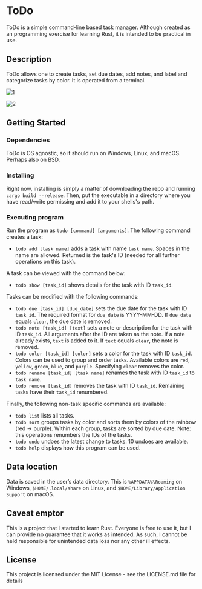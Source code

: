 # ToDo

ToDo is a simple command-line based task manager. Although created as an programming exercise for learning Rust, it is intended to be practical in use.

## Description

ToDo allows one to create tasks, set due dates, add notes, and label and categorize tasks by color. It is operated from a terminal.

![1](https://github.com/user-attachments/assets/58e0b3ec-e98f-4acd-8a12-a8a644dca4e1)

![2](https://github.com/user-attachments/assets/82c7342f-3196-4c33-b86d-de7333d01e55)

## Getting Started

### Dependencies

ToDo is OS agnostic, so it should run on Windows, Linux, and macOS. Perhaps also on BSD. 

### Installing

Right now, installing is simply a matter of downloading the repo and running `cargo build --release`. Then, put the executable in a directory where you have read/write permissing and add it to your shells's path.

### Executing program

Run the program as `todo [command] [arguments]`. The following command creates a task:

* `todo add [task name]` adds a task with name `task name`. Spaces in the name are allowed. Returned is the task's ID (needed for all further operations on this task).

A task can be viewed with the command below:

* `todo show [task_id]` shows details for the task with ID `task_id`.

Tasks can be modified with the following commands:

* `todo due [task_id] [due_date]` sets the due date for the task with ID `task_id`. The required format for `due_date` is YYYY-MM-DD. If `due_date` equals `clear`, the due date is removed.
* `todo note [task_id] [text]` sets a note or description for the task with ID `task_id`. All arguments after the ID are taken as the note. If a note already exists, `text` is added to it. If `text` equals `clear`, the note is removed.
* `todo color [task_id] [color]` sets a color for the task with ID `task_id`. Colors can be used to group and order tasks. Available colors are `red`, `yellow`, `green`, `blue`, and `purple`. Specifying `clear` removes the color.
* `todo rename [task_id] [task name]` renames the task with ID `task_id` to `task name`.
* `todo remove [task_id]` removes the task with ID `task_id`. Remaining tasks have their `task_id` renumbered. 

Finally, the following non-task specific commands are available:

* `todo list` lists all tasks.
* `todo sort` groups tasks by color and sorts them by colors of the rainbow (red -> purple). Within each group, tasks are sorted by due date. Note: this operations renumbers the IDs of the tasks.
* `todo undo` undoes the latest change to tasks. 10 undoes are available.
* `todo help` displays how this program can be used.

## Data location
Data is saved in the user’s data directory. This is `%APPDATA%\Roaming` on Windows, `$HOME/.local/share` on Linux, and `$HOME/Library/Application Support` on macOS.

## Caveat emptor

This is a project that I started to learn Rust. Everyone is free to use it, but I can provide no guarantee that it works as intended. As such, I cannot be held responsible for unintended data loss nor any other ill effects.

## License

This project is licensed under the MIT License - see the LICENSE.md file for details

